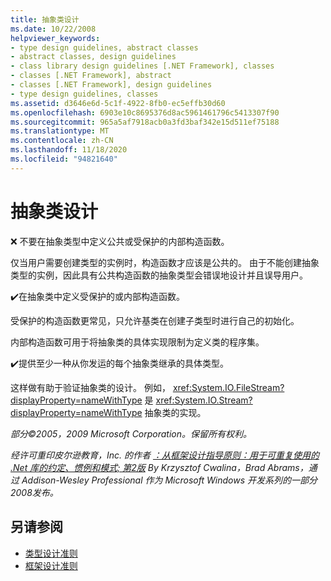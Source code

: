 ```yaml
---
title: 抽象类设计
ms.date: 10/22/2008
helpviewer_keywords:
- type design guidelines, abstract classes
- abstract classes, design guidelines
- class library design guidelines [.NET Framework], classes
- classes [.NET Framework], abstract
- classes [.NET Framework], design guidelines
- type design guidelines, classes
ms.assetid: d3646e6d-5c1f-4922-8fb0-ec5effb30d60
ms.openlocfilehash: 6903e10c8695376d8ac5961461796c5413307f90
ms.sourcegitcommit: 965a5af7918acb0a3fd3baf342e15d511ef75188
ms.translationtype: MT
ms.contentlocale: zh-CN
ms.lasthandoff: 11/18/2020
ms.locfileid: "94821640"
---
```

# <a name="abstract-class-design"></a>抽象类设计

❌ 不要在抽象类型中定义公共或受保护的内部构造函数。

 仅当用户需要创建类型的实例时，构造函数才应该是公共的。 由于不能创建抽象类型的实例，因此具有公共构造函数的抽象类型会错误地设计并且误导用户。

 ✔️在抽象类中定义受保护的或内部构造函数。

 受保护的构造函数更常见，只允许基类在创建子类型时进行自己的初始化。

 内部构造函数可用于将抽象类的具体实现限制为定义类的程序集。

 ✔️提供至少一种从你发运的每个抽象类继承的具体类型。

 这样做有助于验证抽象类的设计。 例如，  <xref:System.IO.FileStream?displayProperty=nameWithType> 是 <xref:System.IO.Stream?displayProperty=nameWithType> 抽象类的实现。

 *部分©2005，2009 Microsoft Corporation。保留所有权利。*

 *经许可重印皮尔逊教育，Inc. 的作者 [：从框架设计指导原则：用于可重复使用的 .Net 库的约定、惯例和模式; 第2版](https://www.informit.com/store/framework-design-guidelines-conventions-idioms-and-9780321545619) By Krzysztof Cwalina，Brad Abrams，通过 Addison-Wesley Professional 作为 Microsoft Windows 开发系列的一部分2008发布。*

## <a name="see-also"></a>另请参阅

- [类型设计准则](type.md)
- [框架设计准则](index.md)
